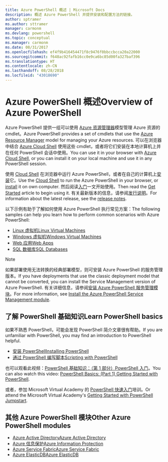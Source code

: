 ```yaml
---
title: Azure PowerShell 概述 | Microsoft Docs
description: 概述 Azure PowerShell 并提供安装和配置方法的链接。
author: sptramer
ms.author: sttramer
manager: carmonm
ms.devlang: powershell
ms.topic: conceptual
ms.manager: carmonm
ms.date: 08/31/2017
ms.openlocfilehash: ef4f9b416454471f8c9476f0bbccbcca20a22000
ms.sourcegitcommit: f648ac92fafb16cc0e9ca6bc85d00fa327baf396
ms.translationtype: HT
ms.contentlocale: zh-CN
ms.lasthandoff: 08/28/2018
ms.locfileid: "43018690"
---
```

# <a name="overview-of-azure-powershell"></a><span data-ttu-id="f1d8a-103">Azure PowerShell 概述</span><span class="sxs-lookup"><span data-stu-id="f1d8a-103">Overview of Azure PowerShell</span></span>

<span data-ttu-id="f1d8a-104">Azure PowerShell 提供一组可以使用 [Azure 资源管理器](/azure/azure-resource-manager/resource-group-overview)模型管理 Azure 资源的 cmdlet。</span><span class="sxs-lookup"><span data-stu-id="f1d8a-104">Azure PowerShell provides a set of cmdlets that use the [Azure Resource Manager](/azure/azure-resource-manager/resource-group-overview) model for managing your Azure resources.</span></span> <span data-ttu-id="f1d8a-105">可以在浏览器中结合 [Azure Cloud Shell](/azure/cloud-shell/overview) 使用这些 cmdlet，或者将它们安装在本地计算机上并在任何 PowerShell 会话中使用。</span><span class="sxs-lookup"><span data-stu-id="f1d8a-105">You can use it in your browser with [Azure Cloud Shell](/azure/cloud-shell/overview), or you can install it on your local machine and use it in any PowerShell session.</span></span>

<span data-ttu-id="f1d8a-106">使用 [Cloud Shell](/azure/cloud-shell/overview) 在浏览器中运行 Azure PowerShell，或者在自己的计算机上[安装](install-azurerm-ps.md)它。</span><span class="sxs-lookup"><span data-stu-id="f1d8a-106">Use the [Cloud Shell](/azure/cloud-shell/overview) to run the Azure PowerShell in your browser, or [install](install-azurerm-ps.md) it on own computer.</span></span> <span data-ttu-id="f1d8a-107">然后阅读[入门](get-started-azureps.md)一文开始使用。</span><span class="sxs-lookup"><span data-stu-id="f1d8a-107">Then read the [Get Started](get-started-azureps.md) article to begin using it.</span></span> <span data-ttu-id="f1d8a-108">有关最新版本的信息，请参阅[发行说明](release-notes-azureps.md)。</span><span class="sxs-lookup"><span data-stu-id="f1d8a-108">For information about the latest release, see the [release notes](release-notes-azureps.md).</span></span>

<span data-ttu-id="f1d8a-109">以下示例有助于了解如何使用 Azure PowerShell 执行常见方案：</span><span class="sxs-lookup"><span data-stu-id="f1d8a-109">The following samples can help you learn how to perform common scenarios with Azure PowerShell:</span></span>

* [<span data-ttu-id="f1d8a-110">Linux 虚拟机</span><span class="sxs-lookup"><span data-stu-id="f1d8a-110">Linux Virtual Machines</span></span>](/azure/virtual-machines/virtual-machines-linux-powershell-samples?toc=/powershell/azure/toc.json)
* [<span data-ttu-id="f1d8a-111">Windows 虚拟机</span><span class="sxs-lookup"><span data-stu-id="f1d8a-111">Windows Virtual Machines</span></span>](/azure/virtual-machines/virtual-machines-windows-powershell-samples?toc=/powershell/azure/toc.json)
* [<span data-ttu-id="f1d8a-112">Web 应用</span><span class="sxs-lookup"><span data-stu-id="f1d8a-112">Web Apps</span></span>](/azure/app-service-web/app-service-powershell-samples?toc=/powershell/azure/toc.json)
* [<span data-ttu-id="f1d8a-113">SQL 数据库</span><span class="sxs-lookup"><span data-stu-id="f1d8a-113">SQL Databases</span></span>](/azure/sql-database/sql-database-powershell-samples?toc=/powershell/azure/toc.json)

> [!NOTE]
> <span data-ttu-id="f1d8a-114">如果部署使用无法转换的经典部署模型，则可安装 Azure PowerShell 的服务管理版本。</span><span class="sxs-lookup"><span data-stu-id="f1d8a-114">If you have deployments that use the classic deployment model that cannot be converted, you can install the Service Management version of Azure PowerShell.</span></span> <span data-ttu-id="f1d8a-115">有关详细信息，请参阅[安装 Azure PowerShell 服务管理模块](/powershell/azure/servicemanagement/install-azure-ps)。</span><span class="sxs-lookup"><span data-stu-id="f1d8a-115">For more information, see [Install the Azure PowerShell Service Management module](/powershell/azure/servicemanagement/install-azure-ps).</span></span>

## <a name="learn-powershell-basics"></a><span data-ttu-id="f1d8a-116">了解 PowerShell 基础知识</span><span class="sxs-lookup"><span data-stu-id="f1d8a-116">Learn PowerShell basics</span></span>

<span data-ttu-id="f1d8a-117">如果不熟悉 PowerShell，可能会发现 PowerShell 简介文章很有帮助。</span><span class="sxs-lookup"><span data-stu-id="f1d8a-117">If you are unfamiliar with PowerShell, you may find an introduction to PowerShell helpful.</span></span>

* [<span data-ttu-id="f1d8a-118">安装 PowerShell</span><span class="sxs-lookup"><span data-stu-id="f1d8a-118">Installing PowerShell</span></span>](/powershell/scripting/installing-windows-powershell)
* [<span data-ttu-id="f1d8a-119">通过 PowerShell 编写脚本</span><span class="sxs-lookup"><span data-stu-id="f1d8a-119">Scripting with PowerShell</span></span>](/powershell/scripting/scripting-with-windows-powershell)

<span data-ttu-id="f1d8a-120">也可以观看此视频：[PowerShell 基础知识：（第 1 部分）PowerShell 入门](https://channel9.msdn.com/Blogs/Taste-of-Premier/PowerShellBasicsPart1)。</span><span class="sxs-lookup"><span data-stu-id="f1d8a-120">You can also watch this video: [PowerShell Basics: (Part 1) Getting Started with PowerShell](https://channel9.msdn.com/Blogs/Taste-of-Premier/PowerShellBasicsPart1).</span></span>

<span data-ttu-id="f1d8a-121">或者，参加 Microsoft Virtual Academy 的 [PowerShell 快速入门](https://mva.microsoft.com/liveevents/powershell-jumpstart)培训。</span><span class="sxs-lookup"><span data-stu-id="f1d8a-121">Or attend the Microsoft Virtual Academy's [Getting Started with PowerShell Jumpstart](https://mva.microsoft.com/liveevents/powershell-jumpstart).</span></span>

## <a name="other-azure-powershell-modules"></a><span data-ttu-id="f1d8a-122">其他 Azure PowerShell 模块</span><span class="sxs-lookup"><span data-stu-id="f1d8a-122">Other Azure PowerShell modules</span></span>

* [<span data-ttu-id="f1d8a-123">Azure Active Directory</span><span class="sxs-lookup"><span data-stu-id="f1d8a-123">Azure Active Directory</span></span>](/powershell/azure/active-directory/)
* [<span data-ttu-id="f1d8a-124">Azure 信息保护</span><span class="sxs-lookup"><span data-stu-id="f1d8a-124">Azure Information Protection</span></span>](/powershell/azure/aip/)
* [<span data-ttu-id="f1d8a-125">Azure Service Fabric</span><span class="sxs-lookup"><span data-stu-id="f1d8a-125">Azure Service Fabric</span></span>](/powershell/azure/service-fabric/)
* [<span data-ttu-id="f1d8a-126">Azure ElasticDB</span><span class="sxs-lookup"><span data-stu-id="f1d8a-126">Azure ElasticDB</span></span>](/powershell/azure/elasticdbjobs/)